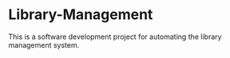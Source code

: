# Library-Management
This is a software development project for automating the library management system.
